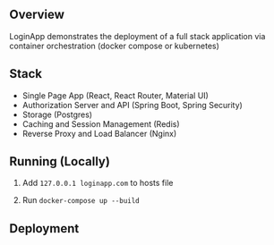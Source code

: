 ## Overview

LoginApp demonstrates the deployment of a full stack application via container orchestration (docker compose or kubernetes)

## Stack

- Single Page App (React, React Router, Material UI)
- Authorization Server and API (Spring Boot, Spring Security)
- Storage (Postgres)
- Caching and Session Management (Redis)
- Reverse Proxy and Load Balancer (Nginx)

## Running (Locally)

1. Add `127.0.0.1 loginapp.com` to hosts file

2. Run `docker-compose up --build`

## Deployment